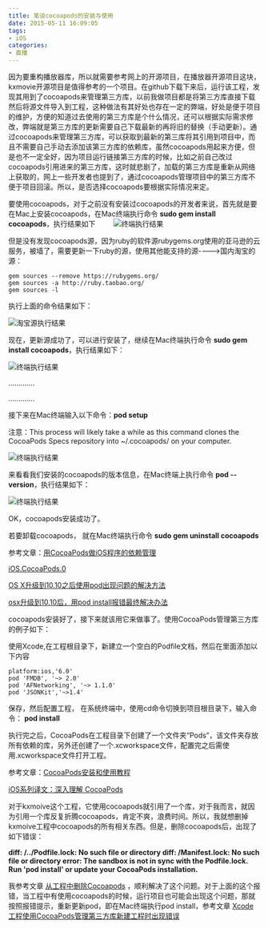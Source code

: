 ```yaml
---
title: 笔谈cocoapods的安装与使用
date: 2015-05-11 16:09:05
tags: 
- iOS
categories:
- 直播
---
```


因为要重构播放器库，所以就需要参考网上的开源项目，在播放器开源项目这块，kxmovie开源项目是值得参考的一个项目。在github下载下来后，运行该工程，发现其用到了cocoapods来管理第三方库，以前我做项目都是将第三方库直接下载然后将源文件导入到工程，这种做法有其好处也存在一定的弊端，好处是便于项目的维护，方便的知道过去使用的第三方库是个什么情况，还可以根据实际需求修改，弊端就是第三方库的更新需要自己下载最新的再将旧的替换（手动更新）。通过cocoapods来管理第三方库，可以获取到最新的第三库将其引用到项目中，而且不需要自己手动去添加该第三方库的依赖库，虽然cocoapods用起来方便，但是也不一定全好，因为项目运行链接第三方库的时候，比如之前自己改过cocoapods引用进来的第三方库，这时就悲剧了，加载的第三方库是重新从网络上获取的，网上一些开发者也提到了，通过cocoapods管理项目中的第三方库不便于项目回滚。所以，是否选择cocoapods要根据实际情况来定。

<!-- more -->

要使用cocoapods，对于之前没有安装过cocoapods的开发者来说，首先就是要在Mac上安装cocoapods，在Mac终端执行命令 **sudo gem install cocoapods**，执行结果如下
　　
![终端执行结果](http://images.cnitblog.com/blog2015/499497/201505/111557198605907.png)

但是没有发现cocoapods源，因为ruby的软件源rubygems.org使用的亚马逊的云服务，被墙了，需要更新一下ruby的源，使用其他能支持的源---->国内淘宝的源：

```
gem sources --remove https://rubygems.org/
gem sources -a http://ruby.taobao.org/
gem sources -l
```

执行上面的命令结果如下：

![淘宝源执行结果](http://images.cnitblog.com/blog2015/499497/201505/111601220012200.png)

现在，更新源成功了，可以进行安装了，继续在Mac终端执行命令 **sudo gem install cocoapods**，执行结果如下：

![终端执行结果](http://images.cnitblog.com/blog2015/499497/201505/111605066427802.png)

.............

.............

接下来在Mac终端输入以下命令：**pod setup**　　

注意：This process will likely take a while as this command clones the CocoaPods Specs repository into ~/.cocoapods/ on your computer.

![终端执行结果](http://images.cnitblog.com/blog2015/499497/201505/111655319395424.png)

来看看我们安装的cocoapods的版本信息，在Mac终端上执行命令 **pod --version**，执行结果如下：
 
![终端执行结果](http://images.cnitblog.com/blog2015/499497/201505/111608117677679.png)

OK，cocoapods安装成功了。

若要卸载cocoapods， 就在Mac终端执行命令 **sudo gem uninstall cocoapods**

参考文章：[用CocoaPods做iOS程序的依赖管理](http://www.devtang.com/blog/2014/05/25/use-cocoapod-to-manage-ios-lib-dependency/)

[iOS.CocoaPods.0](http://www.cnblogs.com/cwgk/p/3370949.html)

[OS X升级到10.10之后使用pod出现问题的解决方法](http://blog.csdn.net/dqjyong/article/details/37958067)

[osx升级到10.10后，用pod install报错最终解决办法](http://blog.csdn.net/feixiang_song/article/details/40392629?utm_source=tuicool)

cocoapods安装好了，接下来就该用它来做事了。使用CocoaPods管理第三方库的例子如下：

使用Xcode,在工程根目录下，新建立一个空白的Podfile文档，然后在里面添加以下内容

```
platform:ios,'6.0'
pod 'FMDB', '~> 2.0'
pod 'AFNetworking', '~> 1.1.0'
pod 'JSONKit','~>1.4'
```

保存，然后配置工程， 在系统终端中，使用cd命令切换到项目根目录下，输入命令： **pod install**

执行完之后，CocoaPods在工程目录下创建了一个文件夹“Pods”，该文件夹存放所有依赖的库，另外还创建了一个.xcworkspace文件，配置完之后需使用.xcworkspace文件打开工程。

参考文章：[CocoaPods安装和使用教程](http://www.cnblogs.com/crazypebble/p/3597419.html)

[iOS系列译文：深入理解 CocoaPods](http://jishu.zol.com.cn/207731.html)

对于kxmoive这个工程，它使用cocoapods就引用了一个库，对于我而言，就因为引用一个库反复折腾cocoapods，肯定不爽，浪费时间。所以，我就想删掉kxmoive工程中cocoapods的所有相关东西。但是，删除cocoapods后，出现了如下错误：

**diff: /../Podfile.lock: No such file or directory diff: /Manifest.lock: No such file or directory error: The sandbox is not in sync with the Podfile.lock. Run 'pod install' or update your CocoaPods installation.**

我参考文章 [从工程中删除Cocoapods](http://blog.csdn.net/freedom2028/article/details/10244819) ，顺利解决了这个问题。对于上面的这个报错，当工程中有使用cocoapods的时候，运行项目也可能会出现这个问题，那就按照报错提示，重新更新pod，即在Mac终端执行pod install，参考文章 [Xcode工程使用CocoaPods管理第三方库新建工程时出现错误](http://www.cnblogs.com/ios-wmm/p/3360958.html)